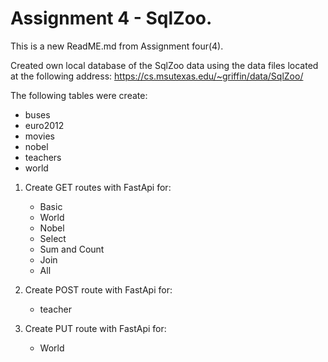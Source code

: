 # Assignment 4 - SqlZoo.

This is a new ReadME.md from Assignment four(4).

Created own local database of the SqlZoo data using the data files located at the following address: https://cs.msutexas.edu/~griffin/data/SqlZoo/

The following tables were create:

* buses
* euro2012
* movies
* nobel
* teachers
* world

1)  Create GET routes with FastApi for:
    * Basic
    * World
    * Nobel
    * Select
    * Sum and Count
    * Join
    * All


2)  Create POST route with FastApi for:
    * teacher
 
3)  Create PUT route with FastApi for:
    * World

